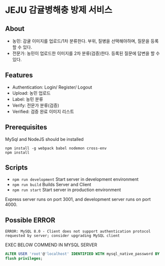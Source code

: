 
# JEJU 감귤병해충 방제 서비스

## About

- 농민: 감귤 이미지를 업로드/1차 분류한다. 부위, 질병을 선택해야하며, 질문을 등록할 수 있다. 
- 전문가: 농민이 업로드한 이미지를 2차 분류(검증)한다. 등록된 질문에 답변을 할 수 있다. 

## Features

- Authentication: Login/ Register/ Logout
- Upload: 농민 업로드
- Label: 농민 분류
- Verify: 전문가 분류(검증)
- Verified: 검증 완료 이미지 리스트

## Prerequisites

MySql and NodeJS should be installed

```
npm install -g webpack babel nodemon cross-env
npm install
```

## Scripts

- `npm run development` Start server in development environment
- `npm run build` Builds Server and Client
- `npm run start` Start server in production environment

Express server runs on port 3001, and development server runs on port 4000.

## Possible ERROR 

```Shell
ERROR: MySQL 8.0 - Client does not support authentication protocol requested by server; consider upgrading MySQL client
```

EXEC BELOW COMMEND IN MYSQL SERVER

```SQL
ALTER USER 'root'@'localhost' IDENTIFIED WITH mysql_native_password BY 'your_password';
flush privileges;
```